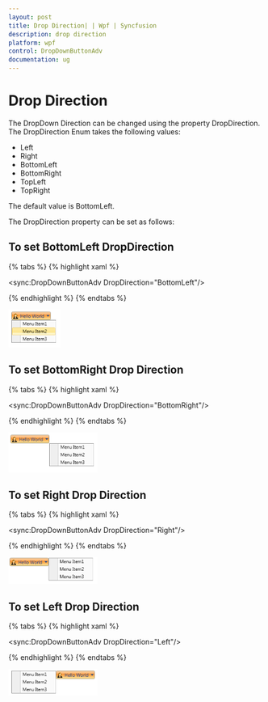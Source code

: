```yaml
---
layout: post
title: Drop Direction| | Wpf | Syncfusion
description: drop direction
platform: wpf
control: DropDownButtonAdv
documentation: ug
---
```


# Drop Direction

The DropDown Direction can be changed using the property DropDirection. The DropDirection Enum takes the following values: 

* Left
* Right
* BottomLeft
* BottomRight
* TopLeft
* TopRight

The default value is BottomLeft.

The DropDirection property can be set as follows:

## To set BottomLeft DropDirection

{% tabs %}
{% highlight xaml %}

<sync:DropDownButtonAdv  DropDirection="BottomLeft"/>

{% endhighlight %}
{% endtabs %}

![](Drop-Direction_images/Drop-Direction_img1.png)

## To set BottomRight Drop Direction

{% tabs %}
{% highlight xaml %}

<sync:DropDownButtonAdv  DropDirection="BottomRight"/>

{% endhighlight %}
{% endtabs %}

![](Drop-Direction_images/Drop-Direction_img2.png)

## To set Right Drop Direction

{% tabs %}
{% highlight xaml %}

<sync:DropDownButtonAdv  DropDirection="Right"/>

{% endhighlight %}
{% endtabs %}

![](Drop-Direction_images/Drop-Direction_img3.png)

## To set Left Drop Direction

{% tabs %}
{% highlight xaml %}

<sync:DropDownButtonAdv  DropDirection="Left"/>

{% endhighlight %}
{% endtabs %}

![](Drop-Direction_images/Drop-Direction_img4.png)

